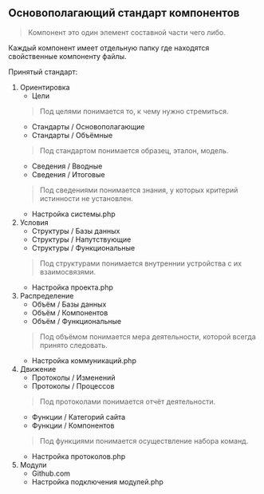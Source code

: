 ## Основополагающий стандарт компонентов

> Компонент это один элемент составной части чего либо.

Каждый компонент имеет отдельную папку где находятся свойственные компоненту файлы.

Принятый стандарт:

1. Ориентировка
   - Цели
   > Под целями понимается то, к чему нужно стремиться.
   - Стандарты / Основополагающие
   - Стандарты / Объёмные
   > Под стандартом понимается образец, эталон, модель.
   - Сведения / Вводные
   - Сведения / Итоговые
   > Под сведениями понимается знания, у которых критерий истинности не установлен.
   - Настройка системы.php
2. Условия
    - Структуры / Базы данных
    - Структуры / Напутствующие
    - Структуры / Функциональные
    > Под структурами понимается внутреннии устройства с их взаимосвязями.
    - Настройка проекта.php
3. Распределение
    - Объём / Базы данных
    - Объём / Компонентов
    - Объём / Функциональные
    > Под объёмом понимается мера деятельности, которой всегда принято следовать.
    - Настройка коммуникаций.php
4. Движение
    - Протоколы / Изменений
    - Протоколы / Процессов
   > Под протоколами понимается отчёт деятельности.
    - Функции / Категорий сайта
    - Функции / Компонентов
   > Под функциями понимается осуществление набора команд.
    - Настройка протоколов.php
4. Модули
    - Github.com
    - Настройка подключения модулей.php